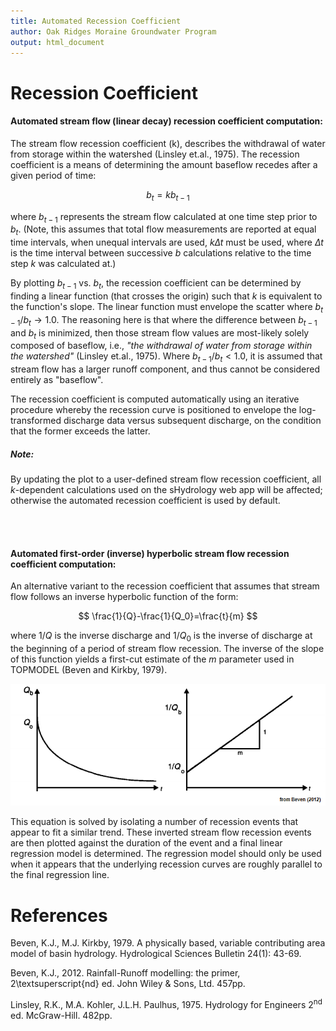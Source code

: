 ```yaml
---
title: Automated Recession Coefficient 
author: Oak Ridges Moraine Groundwater Program
output: html_document
---
```



# Recession Coefficient


#### Automated stream flow (linear decay) recession coefficient computation:

The stream flow recession coefficient (k), describes the withdrawal of water from storage within the watershed (Linsley et.al., 1975).  The recession coefficient is a means of determining the amount baseflow recedes after a given period of time:

$$ b_t=kb_{t-1} $$

where $b_{t-1}$ represents the stream flow calculated at one time step prior to $b_t$. (Note, this assumes that total flow measurements are reported at equal time intervals, when unequal intervals are used, *k∆t* must be used, where *∆t* is the time interval between successive *b* calculations relative to the time step *k* was calculated at.)

By plotting $b_{t-1}$ vs. $b_t$, the recession coefficient can be determined by finding a linear function (that crosses the origin) such that *k* is equivalent to the function's slope. The linear function must envelope the scatter where $b_{t-1}/b_t \to 1.0$. The reasoning here is that where the difference between $b_{t-1}$ and $b_t$ is minimized, then those stream flow values are most-likely solely composed of baseflow, i.e., *"the withdrawal of water from storage within the watershed"* (Linsley et.al., 1975). Where $b_{t-1}/b_t < 1.0$, it is assumed that stream flow has a larger runoff component, and thus cannot be considered entirely as "baseflow". 

The recession coefficient is computed automatically using an iterative procedure whereby the recession curve is positioned to envelope the log-transformed discharge data versus subsequent discharge, on the condition that the former exceeds the latter.

##### Note:

By updating the plot to a user-defined stream flow recession coefficient, all $k$-dependent calculations used on the sHydrology web app will be affected; otherwise the automated recession coefficient is used by default.

<br><br>

#### Automated first-order (inverse) hyperbolic stream flow recession coefficient computation:

An alternative variant to the recession coefficient that assumes that stream flow follows an inverse hyperbolic function of the form: 

$$ \frac{1}{Q}-\frac{1}{Q_0}=\frac{t}{m} $$

where $1/Q$ is the inverse discharge and $1/Q_0$ is the inverse of discharge at the beginning of a period of stream flow recession. The inverse of the slope of this function yields a first-cut estimate of the $m$ parameter used in TOPMODEL (Beven and Kirkby, 1979).

![from Beven (2012)](fig/topmodel_m.png)

This equation is solved by isolating a number of recession events that appear to fit a similar trend. These inverted stream flow recession events are then plotted against the duration of the event and a final linear regression model is determined. The regression model should only be used when it appears that the underlying recession curves are roughly parallel to the final regression line.

# References

Beven, K.J., M.J. Kirkby, 1979. A physically based, variable contributing area model of basin hydrology. Hydrological Sciences Bulletin 24(1): 43-69.

Beven, K.J., 2012. Rainfall-Runoff modelling: the primer, 2\textsuperscript{nd} ed. John Wiley & Sons, Ltd. 457pp.

Linsley, R.K., M.A. Kohler, J.L.H. Paulhus, 1975. Hydrology for Engineers 2<sup>nd</sup> ed. McGraw-Hill. 482pp.

